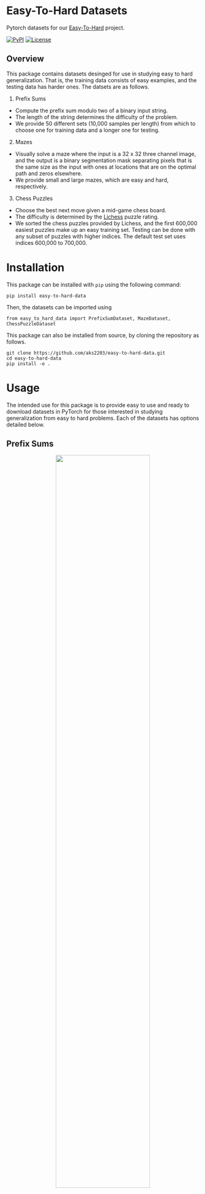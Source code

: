 # Easy-To-Hard Datasets
Pytorch datasets for our [Easy-To-Hard](http://github.com/aks2203/easy-to-hard) project.


[![PyPI](https://img.shields.io/pypi/v/easy-to-hard-data)](https://pypi.org/project/easy-to-hard-data/)
[![License](https://img.shields.io/badge/license-MIT-blue.svg)](https://github.com/aks2203/easy-to-hard-data/blob/main/LICENSE)

## Overview

This package contains datasets desinged for use in studying easy to hard generalization. That is, the training data consists of easy examples, and the testing data has harder ones. The datsets are as follows.

1. Prefix Sums

- Compute the prefix sum modulo two of a binary input string. 
- The length of the string determines the difficulty of the problem.
- We provide 50 different sets (10,000 samples per length) from which to choose one for training data and a longer one for testing.

2. Mazes

- Visually solve a maze where the input is a 32 x 32 three channel image, and the output is a binary segmentation mask separating pixels that is the same size as the input with ones at locations that are on the optimal path and zeros elsewhere.
- We provide small and large mazes, which are easy and hard, respectively. 

3. Chess Puzzles
- Choose the best next move given a mid-game chess board.
- The difficulty is determined by the [Lichess](https://lichess.org/training) puzzle rating.
- We sorted the chess puzzles provided by Lichess, and the first 600,000 easiest puzzles make up an easy training set. Testing can be done with any subset of puzzles with higher indices. The default test set uses indices 600,000 to 700,000.

# Installation

This package can be installed with `pip` using the following command:

```pip install easy-to-hard-data```

Then, the datasets can be imported using 

```from easy_to_hard_data import PrefixSumDataset, MazeDataset, ChessPuzzleDataset```

This package can also be installed from source, by cloning the repository as follows.

``` 
git clone https://github.com/aks2203/easy-to-hard-data.git
cd easy-to-hard-data
pip install -e .
```

# Usage
The intended use for this package is to provide easy to use and ready to download datasets in PyTorch for those interested in studying generalization from easy to hard problems. Each of the datasets has options detailed below.

## Prefix Sums

<p align='center'>
  <img width='70%' src='https://aks2203.github.io/easy-to-hard-data/prefix_sum_example.png'/>
</p>

For each sequence length, we provide a set of 10,000 input/output pairs. The `__init__` method has the following signature:

```
PrefixSumDataset(self, root: str, num_bits: int = 32, download: bool = True)
```

The `root` argument must be provided and determines where the data is or to where it will be downloaded if it does not already exist at that location. The `num_bits` arument determines the length of the input sequences, and therefore the difficulty of the problem. The default value is 32, but the avaialable options are 16 through 64 as well as 72 and 128. Finally, the `download` argument sets whether to download the data.

## Mazes

<p align='center'>
  <img width='38%' src='https://aks2203.github.io/easy-to-hard-data/mazes_example_input.png'/>
  <img width='40%' src='https://aks2203.github.io/easy-to-hard-data/mazes_example_target.png'/>
</p>

For each size (small and large), we provide a set of input/output pairs divided into training and testing sets with 50,000 and 10,000 elements, respectively. The `__init__` method has the following signature:

```
MazeDataset(self, root: str, train: bool = True, small: bool = True, download: bool = True)
```

The `root` argument must be provided and determines where the data is or to where it will be downloaded if it does not already exist at that location. The `train` arument distiguishes between the training and testing sets. The `small` arument sets the size (True for small, False for large). Finally, the `download` argument sets whether to download the data.

## Chess Puzzles

<p align='center'>
  <img width='40%' src='https://aks2203.github.io/easy-to-hard-data/chess_input_example.png'/>
  <img width='40%' src='https://aks2203.github.io/easy-to-hard-data/chess_target_example.png'/>
</p>

We compiled a dataset from Lichess's puzzles database. We provide a set of about 1.5M input/output pairs sorted by dificulty rating. The `__init__` method has the following signature:

```
ChessPuzzleDataset(root: str, train: bool = True, idx_start: int = None, idx_end: int = None, download: bool = True)
```

The `root` argument must be provided and determines where the data is or to where it will be downloaded if it does not already exist at that location. The `train` arument distiguishes between the training and testing sets. The `idx_start` and `idx_end` aruments are an alternative to `train` and can be used to manually choose the indices in the sorted data to use. Finally, the `download` argument sets whether to download the data.

## Example

To make two prefix-sum dataloaders, one with training (32 bits) and one with testing (40 bits) data, we provide the following example.

```
from easy_to_hard_data import PrefixSumDataset
import torch.utils.data as data

train_data = PrefixSumDataset("./data", num_bits=32, download=True)
test_data = PrefixSumDataset("./data", num_bits=40, download=True)

trainloader = data.DataLoader(train_data, batch_size=200, shuffle=True)
testloader = data.DataLoader(test_data, batch_size=200, shuffle=False)
```

## Cite our work

If you find this code helpful and use these datasets, please consider citing our work.

```
@misc{schwarzschild2021learn,
      title={Can You Learn an Algorithm? Generalizing from Easy to Hard Problems with Recurrent Networks}, 
      author={Avi Schwarzschild and Eitan Borgnia and Arjun Gupta and Furong Huang and Uzi Vishkin and Micah Goldblum and Tom Goldstein},
      year={2021},
      eprint={2106.04537},
      archivePrefix={arXiv},
      primaryClass={cs.LG}
}
```
